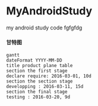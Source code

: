 # MyAndroidStudy
my android study code
fgfgfdg


#### 甘特图
```
gantt
dateFormat YYYY-MM-DD
title product plane table
section the first stage
declare require: 2016-03-01, 10d
section the section stage
developping : 2016-03-11, 15d
section the final stage
testing : 2016-03-20, 9d
```

